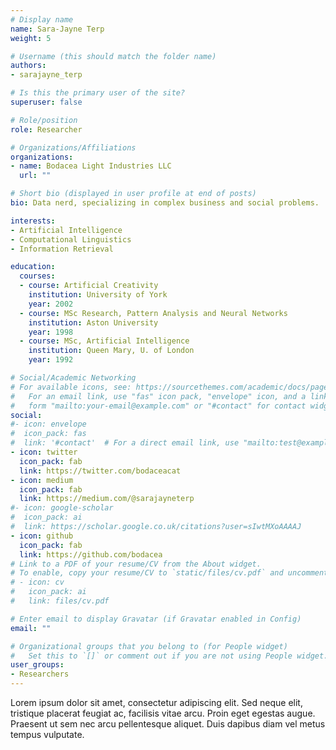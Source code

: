 ```yaml
---
# Display name
name: Sara-Jayne Terp
weight: 5

# Username (this should match the folder name)
authors:
- sarajayne_terp

# Is this the primary user of the site?
superuser: false

# Role/position
role: Researcher

# Organizations/Affiliations
organizations:
- name: Bodacea Light Industries LLC
  url: ""

# Short bio (displayed in user profile at end of posts)
bio: Data nerd, specializing in complex business and social problems.

interests:
- Artificial Intelligence
- Computational Linguistics
- Information Retrieval

education:
  courses:
  - course: Artificial Creativity
    institution: University of York
    year: 2002
  - course: MSc Research, Pattern Analysis and Neural Networks
    institution: Aston University
    year: 1998
  - course: MSc, Artificial Intelligence
    institution: Queen Mary, U. of London
    year: 1992

# Social/Academic Networking
# For available icons, see: https://sourcethemes.com/academic/docs/page-builder/#icons
#   For an email link, use "fas" icon pack, "envelope" icon, and a link in the
#   form "mailto:your-email@example.com" or "#contact" for contact widget.
social:
#- icon: envelope
#  icon_pack: fas
#  link: '#contact'  # For a direct email link, use "mailto:test@example.org".
- icon: twitter
  icon_pack: fab
  link: https://twitter.com/bodaceacat
- icon: medium
  icon_pack: fab
  link: https://medium.com/@sarajayneterp
#- icon: google-scholar
#  icon_pack: ai
#  link: https://scholar.google.co.uk/citations?user=sIwtMXoAAAAJ
- icon: github
  icon_pack: fab
  link: https://github.com/bodacea
# Link to a PDF of your resume/CV from the About widget.
# To enable, copy your resume/CV to `static/files/cv.pdf` and uncomment the lines below.
# - icon: cv
#   icon_pack: ai
#   link: files/cv.pdf

# Enter email to display Gravatar (if Gravatar enabled in Config)
email: ""

# Organizational groups that you belong to (for People widget)
#   Set this to `[]` or comment out if you are not using People widget.
user_groups:
- Researchers
---
```


Lorem ipsum dolor sit amet, consectetur adipiscing elit. Sed neque elit, tristique placerat feugiat ac, facilisis vitae arcu. Proin eget egestas augue. Praesent ut sem nec arcu pellentesque aliquet. Duis dapibus diam vel metus tempus vulputate.
